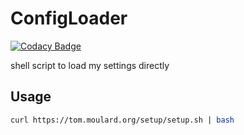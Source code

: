 # ConfigLoader

[![Codacy Badge](https://api.codacy.com/project/badge/Grade/9228575615ed4911b1fefad62286e8a5)](https://app.codacy.com/app/tomMoulard/configLoader?utm_source=github.com&utm_medium=referral&utm_content=tomMoulard/configLoader&utm_campaign=Badge_Grade_Settings)

shell script to load my settings directly

## Usage

```bash
curl https://tom.moulard.org/setup/setup.sh | bash
```
